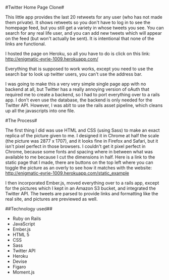 #Twitter Home Page Clone#

This little app provides the last 20 retweets for any user (who has not made them private). It shows retweets so you don't have to log in to see the homepage feed, but you still get a variety in whose tweets you see. You can search for any real life user, and you can add new tweets which will appear on the feed (but won't actually be sent). It is intentional that none of the links are functional.

I hosted the page on Heroku, so all you have to do is click on this link: http://enigmatic-eyrie-1009.herokuapp.com/

Everything that is supposed to work works, except you need to use the search bar to look up twitter users, you can't use the address bar.

I was going to make this a very very simple single page app with no backend at all, but Twitter has a really annoying version of oAuth that required me to create a backend, so I had to port everything over to a rails app. I don't even use the database, the backend is only needed for the Twitter API. However, I was ablt to use the rails asset pipeline, which cleans up all the javascripts into one file.

#The Process#

The first thing I did was use HTML and CSS (using Sass) to make an exact replica of the picture given to me. I designed it in Chrome at half the scale (the picture was 2877 x 1707), and it looks fine in Firefox and Safari, but it isn't pixel perfect in those browsers. I couldn't get it pixel perfect in Chrome, because some fonts and spacing where in between what was available to me because I cut the dimensions in half. Here is a link to the static page that I made, there are buttons on the top left where you can toggle the picture as an overly to see how it matches with the website: http://enigmatic-eyrie-1009.herokuapp.com/static_example

I then incorporated Ember.js, moved everything over to a rails app, except for the pictures which I kept in an Amazon S3 bucket, and integrated the Twitter API. The tweets are parsed to provide links and formatting like the real site, and pictures are previewed as well.

##Technology used##

  - Ruby on Rails
  - JavaScript
  - Ember.js
  - HTML 5
  - CSS
  - Sass
  - Twitter API
  - Heroku
  - Devise
  - Figaro
  - Moment.js